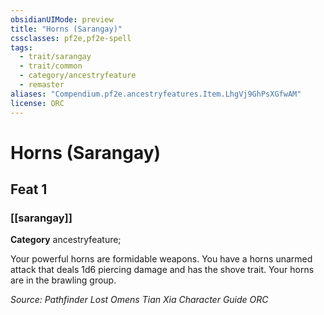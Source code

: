 ```yaml
---
obsidianUIMode: preview
title: "Horns (Sarangay)"
cssclasses: pf2e,pf2e-spell
tags:
  - trait/sarangay
  - trait/common
  - category/ancestryfeature
  - remaster
aliases: "Compendium.pf2e.ancestryfeatures.Item.LhgVj9GhPsXGfwAM"
license: ORC
---
```

# Horns (Sarangay)
## Feat 1
### [[sarangay]]

**Category** ancestryfeature; 




Your powerful horns are formidable weapons. You have a horns unarmed attack that deals 1d6 piercing damage and has the shove trait. Your horns are in the brawling group.

*Source: Pathfinder Lost Omens Tian Xia Character Guide*
*ORC*